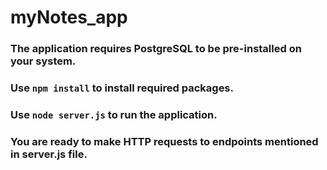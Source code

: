 # myNotes_app
### The application requires PostgreSQL to be pre-installed on your system.
### Use ```npm install``` to install required packages.
### Use ```node server.js``` to run the application.
### You are ready to make HTTP requests to endpoints mentioned in server.js file.
